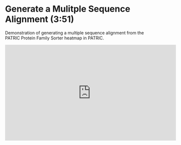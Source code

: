 # Generate a Mulitple Sequence Alignment (3:51)
Demonstration of generating a multiple sequence alignment from the PATRIC Protein Family Sorter heatmap in PATRIC.

<iframe width="560" height="315" src="https://www.youtube.com/embed/8315KgreUek" frameborder="0" allow="accelerometer; autoplay; encrypted-media; gyroscope; picture-in-picture" allowfullscreen></iframe>
